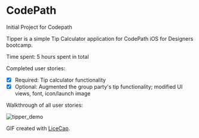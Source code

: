 # CodePath
Initial Project for Codepath

Tipper is a simple Tip Calculator application for CodePath iOS for Designers bootcamp.

Time spent: 5 hours spent in total

Completed user stories:
 * [x] Required: Tip calculator functionality
 * [x] Optional: Augmented the group party's tip functionality; modified UI views, font, icon/launch image

Walkthrough of all user stories:

![tipper_demo](https://cloud.githubusercontent.com/assets/10460611/5677241/45c95f26-9798-11e4-9469-5091b489662a.gif)

GIF created with [LiceCap](http://www.cockos.com/licecap/).


